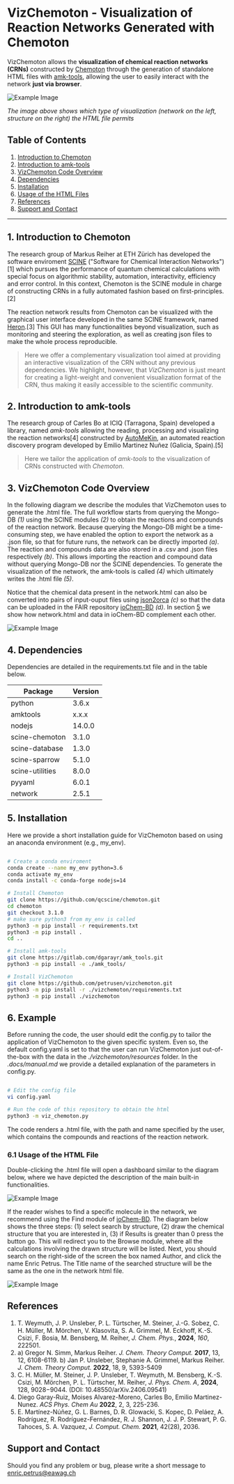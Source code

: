 # VizChemoton - Visualization of Reaction Networks Generated with Chemoton

VizChemoton allows the **visualization of chemical reaction networks (CRNs)** constructed by [Chemoton](https://github.com/qcscine/chemoton) 
through the generation of standalone HTML files with [amk-tools](https://github.com/dgarayr/amk_tools), allowing the user to easily interact 
with the network **just via browser**.


![Example Image](./docs/example_crn_html.png)

*The image above shows which type of visualization (network on the left, structure on 
the right) the HTML file permits*


## Table of Contents

1. [Introduction to Chemoton](#introduction-to-chemoton)
2. [Introduction to amk-tools](#introduction-to-amk-tools)
3. [VizChemoton Code Overview](#vizchemoton-code-overview)
4. [Dependencies](#dependencies)
5. [Installation](#installation)
6. [Usage of the HTML Files](#usage-of-the-html-files)
7. [References](#references)
8. [Support and Contact](support-and-contact)

---

## 1. Introduction to Chemoton

The research group of Markus Reiher at ETH Zürich has developed the software enviroment [SCINE](https://github.com/qcscine) ("Software for 
Chemical Interaction Networks")[1] which pursues the performance of quantum chemical calculations with special focus
on algorithmic stability, automation, interactivity, efficiency and error control. In this context, Chemoton is the
SCINE module in charge of constructing CRNs in a fully automated fashion based on first-principles.[2] 

The reaction network results from Chemoton can be visualized with the graphical user interface developed in the same
SCINE framework, named [Heron](https://github.com/qcscine/heron).[3] This GUI has many functionalities beyond visualization, such as monitoring 
and steering the exploration, as well as creating json files to make the whole process reproducible. 

> Here we offer a complementary visualization tool aimed at providing an interactive visualization of the CRN without any previous dependencies. We highlight, however, that *VizChemoton* is just meant for creating a light-weight and convenient visualization format of the CRN, thus making it easily accessible to the scientific community.     


## 2. Introduction to amk-tools

The research group of Carles Bo at ICIQ (Tarragona, Spain) developed a library, named *amk-tools* allowing the 
reading, processing and visualizing the reaction networks[4] constructed by [AutoMeKin](https://github.com/emartineznunez/AutoMeKin), an automated reaction
discovery program developed by Emilio Martinez Nuñez (Galicia, Spain).[5] 


> Here we tailor the application of *amk-tools* to the visualization of CRNs constructed with *Chemoton*. 


## 3. VizChemoton Code Overview

In the following diagram we describe the modules that VizChemoton uses to generate the .html file.
The full workflow starts from querying the Mongo-DB *(1)* using the SCINE modules *(2)* to obtain the reactions
and compounds of the reaction network. Because querying the Mongo-DB might be a time-consuming step, we 
have enabled the option to export the network as a .json file, so that for future runs, the network can 
be directly imported *(a)*. The reaction and compounds data are also stored in a .csv and .json files respectively 
*(b)*. This allows importing the reaction and compound data without querying Mongo-DB nor the 
SCINE dependencies. To generate the visualization of the network, the amk-tools is called *(4)* which ultimately
writes the .html file *(5)*.

Notice that the chemical data present in the network.html can also be converted into pairs of input-ouput files
using [json2orca](https://github.com/gruberlopez/json2orca) *(c)* so that the data can be uploaded in the FAIR repository
[ioChem-BD](https://www.iochem-bd.org/) *(d)*. In section [5](#references) we show how network.html and data in 
ioChem-BD complement each other.

![Example Image](./docs/vizchemoton_architecture.png)

## 4. Dependencies

Dependencies are detailed in the requirements.txt file and in the table below.

| Package         | Version |
|-----------------|---------|
| python          | 3.6.x   |
| amktools        | x.x.x   |
| nodejs          | 14.0.0  |
| scine-chemoton  | 3.1.0   |
| scine-database  | 1.3.0   |
| scine-sparrow   | 5.1.0   |
| scine-utilities | 8.0.0   |
| pyyaml          | 6.0.1   |
| network         | 2.5.1   |


## 5. Installation 

Here we provide a short installation guide for VizChemoton based on using an anaconda environment (e.g., my_env).

```bash

# Create a conda enviroment
conda create --name my_env python=3.6
conda activate my_env
conda install -c conda-forge nodejs=14

# Install Chemoton
git clone https://github.com/qcscine/chemoton.git
cd chemoton
git checkout 3.1.0
# make sure python3 from my_env is called
python3 -m pip install -r requirements.txt
python3 -m pip install .
cd ..

# Install amk-tools
git clone https://gitlab.com/dgarayr/amk_tools.git
python3 -m pip install -e ./amk_tools/

# Install VizChemoton
git clone https://github.com/petrusen/vizchemoton.git
python3 -m pip install -r ./vizchemoton/requirements.txt
python3 -m pip install ./vizchemoton

```

## 6. Example

Before running the code, the user should edit the config.py to tailor the application of VizChemoton to the given 
specific system. Even so, the default config.yaml is set to that the user can run VizChemoton just out-of-the-box 
with the data in the *./vizchemoton/resources* folder. In the *.docs/manual.md* we provide a detailed explanation
of the parameters in config.py.

```bash

# Edit the config file
vi config.yaml

# Run the code of this repository to obtain the html
python3 -m viz_chemoton.py 

```

The code renders a .html file, with the path and name specified by the user, which contains the compounds and 
reactions of the reaction network. 

### 6.1 Usage of the HTML File

Double-clicking the .html file will open a dashboard similar to the diagram below, where we have 
depicted the description of the main built-in functionalities.

![Example Image](./docs/html_manual.png)

If the reader wishes to find a specific molecule in the network, we recommend using the Find module of 
[ioChem-BD](https://www.iochem-bd.org/). The diagram below shows the three steps: (1) select search by structure, (2) 
draw the chemical structure that you are interested in, (3) if Results is greater than 0 press the button go.
This will redirect you to the Browse module, where all the calculations involving the drawn structure will be listed. 
Next, you should search on the right-side of the screen the box named Author, and click the name Enric Petrus.
The Title name of the searched structure will be the same as the one in the network html file. 

![Example Image](./docs/iochem_find.png)

## References

1. T. Weymuth, J. P. Unsleber, P. L. Türtscher, M. Steiner, J.-G. Sobez, C. H. Müller, M. Mörchen,
V. Klasovita, S. A. Grimmel, M. Eckhoff, K.-S. Csizi, F. Bosia, M. Bensberg, M. Reiher, *J. Chem. Phys.*, **2024**, *160*, 222501.
2. a) Gregor N. Simm, Markus Reiher. *J. Chem. Theory Comput.* **2017**, 13, 12, 6108-6119.  b) Jan P. Unsleber, Stephanie A. Grimmel, Markus Reiher. *J. Chem. Theory Comput.* **2022**, 18, 9, 5393-5409
3. C. H. Müller, M. Steiner, J. P. Unsleber, T. Weymuth, M. Bensberg, K.-S. Csizi, M. Mörchen, P. L. Türtscher, M. Reiher, *J. Phys. Chem. A*, **2024**, 128, 9028−9044.
(DOI: 10.48550/arXiv.2406.09541)
4. Diego Garay-Ruiz, Moises Alvarez-Moreno, Carles Bo, Emilio Martinez-Nunez. *ACS Phys. Chem Au* **2022**, 2, 3, 225-236.
5. E. Martínez-Núñez, G. L. Barnes, D. R. Glowacki, S. Kopec, D. Peláez, A. Rodríguez, R. Rodríguez-Fernández, R. J. Shannon, J. J. P. Stewart, P. G. Tahoces, S. A. Vazquez, *J. Comput. Chem.* **2021**, 42(28), 2036.

## Support and Contact

Should you find any problem or bug, please write a short message
to [enric.petrus@eawag.ch](enric.petrus@eawag.ch) 
